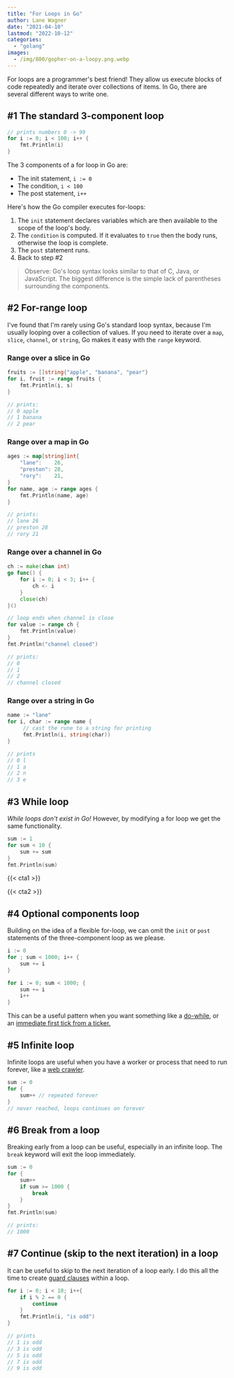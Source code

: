 ```yaml
---
title: "For Loops in Go"
author: Lane Wagner
date: "2021-04-10"
lastmod: "2022-10-12"
categories: 
  - "golang"
images:
  - /img/800/gopher-on-a-loopy.png.webp
---
```


For loops are a programmer's best friend! They allow us execute blocks of code repeatedly and iterate over collections of items. In Go, there are several different ways to write one.

## #1 The standard 3-component loop

```go
// prints numbers 0 -> 99
for i := 0; i < 100; i++ {
    fmt.Println(i)
}
```

The 3 components of a for loop in Go are:

* The init statement, `i := 0`
* The condition, `i < 100`
* The post statement, `i++`

Here's how the Go compiler executes for-loops:

1. The `init` statement declares variables which are then available to the scope of the loop's body.
2. The `condition` is computed. If it evaluates to `true` then the body runs, otherwise the loop is complete.
3. The `post` statement runs.
4. Back to step #2

> Observe: Go's loop syntax looks similar to that of C, Java, or JavaScript. The biggest difference is the simple lack of parentheses surrounding the components. 

## #2 For-range loop

I've found that I'm rarely using Go's standard loop syntax, because I'm usually looping over a collection of values. If you need to iterate over a `map`, `slice`, `channel`, or `string`, Go makes it easy with the `range` keyword.

### Range over a slice in Go

```go
fruits := []string{"apple", "banana", "pear"}
for i, fruit := range fruits {
    fmt.Println(i, s)
}

// prints:
// 0 apple
// 1 banana
// 2 pear
```

### Range over a map in Go

```go
ages := map[string]int{
    "lane":    26,
    "preston": 28,
    "rory":    21,
}
for name, age := range ages {
    fmt.Println(name, age)
}

// prints:
// lane 26
// preston 28
// rory 21
```

### Range over a channel in Go

```go
ch := make(chan int)
go func() {
    for i := 0; i < 3; i++ {
        ch <- i
    }
    close(ch)
}()

// loop ends when channel is close
for value := range ch {
    fmt.Println(value)
}
fmt.Println("channel closed")

// prints:
// 0
// 1
// 2
// channel closed
```

### Range over a string in Go

```go
name := "lane"
for i, char := range name {
     // cast the rune to a string for printing 
     fmt.Println(i, string(char))
}

// prints
// 0 l
// 1 a
// 2 n
// 3 e
```

## #3 While loop

*While loops don't exist in Go!* However, by modifying a for loop we get the same functionality.

```go
sum := 1
for sum < 10 {
    sum += sum
}
fmt.Println(sum)
```

{{< cta1 >}}

{{< cta2 >}}

## #4 Optional components loop

Building on the idea of a flexible for-loop, we can omit the `init` or `post` statements of the three-component loop as we please.

```go
i := 0
for ; sum < 1000; i++ {
    sum += i
}

for i := 0; sum < 1000; {
    sum += i
    i++
}
```

This can be a useful pattern when you want something like a [do-while](https://developer.mozilla.org/en-US/docs/Web/JavaScript/Reference/Statements/do...while), or an [immediate first tick from a ticker.](/golang/range-over-ticker-in-go-with-immediate-first-tick/)

## #5 Infinite loop

Infinite loops are useful when you have a worker or process that need to run forever, like a [web crawler](https://boot.dev/build/link-analyzer).

```go
sum := 0
for {
    sum++ // repeated forever
}
// never reached, loops continues on forever
```

## #6 Break from a loop

Breaking early from a loop can be useful, especially in an infinite loop. The `break` keyword will exit the loop immediately.

```go
sum := 0
for {
    sum++
    if sum >= 1000 {
        break
    }
}
fmt.Println(sum)

// prints:
// 1000
```

## #7 Continue (skip to the next iteration) in a loop

It can be useful to skip to the next iteration of a loop early. I do this all the time to create [guard clauses](/clean-code/guard-clauses/) within a loop.

```go
for i := 0; i < 10; i++{
    if i % 2 == 0 {
        continue
    }
    fmt.Println(i, "is odd")
}

// prints
// 1 is odd
// 3 is odd
// 5 is odd
// 7 is odd
// 9 is odd
```
